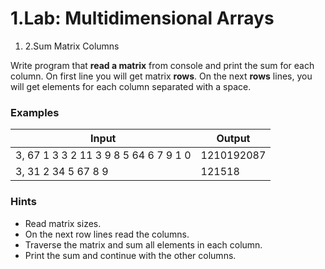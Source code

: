 ﻿# 1.Lab: Multidimensional Arrays

1. 2.Sum Matrix Columns

Write program that **read a matrix** from console and print the sum for each column. On first line you will get matrix **rows**. On the next **rows** lines, you will get elements for each column separated with a space.

### Examples

| **Input** | **Output** |
| --- | --- |
| 3, 67 1 3 3 2 11 3 9 8 5 64 6 7 9 1 0 | 1210192087 |
| 3, 31 2 34 5 67 8 9 | 121518  |

### Hints

- Read matrix sizes.
- On the next row lines read the columns.
- Traverse the matrix and sum all elements in each column.
- Print the sum and continue with the other columns.

